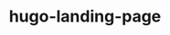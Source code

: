 ---
title: "hugo-landing-page"
description: 'A simple landing page built with Hugo and Tailwind CSS.'
cUrl: "https://awesome.ttntm.me"
weight: 5
---